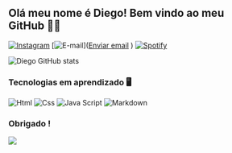 ## Olá meu nome é Diego! Bem vindo ao meu GitHub 👋😁

[![Instagram](https://img.shields.io/badge/Instagram-E4405F?style=for-the-badge&logo=instagram&logoColor=white)](https://www.instagram.com/dieg0dds/)
[![E-mail](https://img.shields.io/badge/Gmail-D14836?style=for-the-badge&logo=gmail&logoColor=white)]([Enviar email](mailto:diegosilvads3162@gmail.com)
)
[![Spotify](https://img.shields.io/badge/Spotify-1ED760?&style=for-the-badge&logo=spotify&logoColor=white)](https://open.spotify.com/user/22ehsqj3slzwgbzinmx5p6cqy?si=pZ3D1gWsRlaUhrV4Oj79vA)

![Diego GitHub stats](https://github-readme-stats.vercel.app/api?username=Diego-info&show_icons=true&theme=dracula)




### Tecnologias em aprendizado 🖥️
<div>
<img aling="center" alt="Html" src="https://img.shields.io/badge/HTML5-E34F26?style=for-the-badge&logo=html5&logoColor=white">
<img aling="center" alt="Css" src="https://img.shields.io/badge/CSS3-1572B6?style=for-the-badge&logo=css3&logoColor=white">
<img aling="center" alt="Java Script" src="https://img.shields.io/badge/JavaScript-323330?style=for-the-badge&logo=javascript&logoColor=F7DF1E">
<img aling="center" alt="Markdown" src="https://img.shields.io/badge/Markdown-000000?style=for-the-badge&logo=markdown&logoColor=white">
</div>

### Obrigado !
<div>
  <img src="https://media4.giphy.com/media/v1.Y2lkPTc5MGI3NjExMGF0ampremo5d2ZnN2ptNGs0N3EwaGJ4c2UxODR1aGk0MWp4eGozZyZlcD12MV9pbnRlcm5hbF9naWZfYnlfaWQmY3Q9Zw/111ebonMs90YLu/200.webp">
</div>
